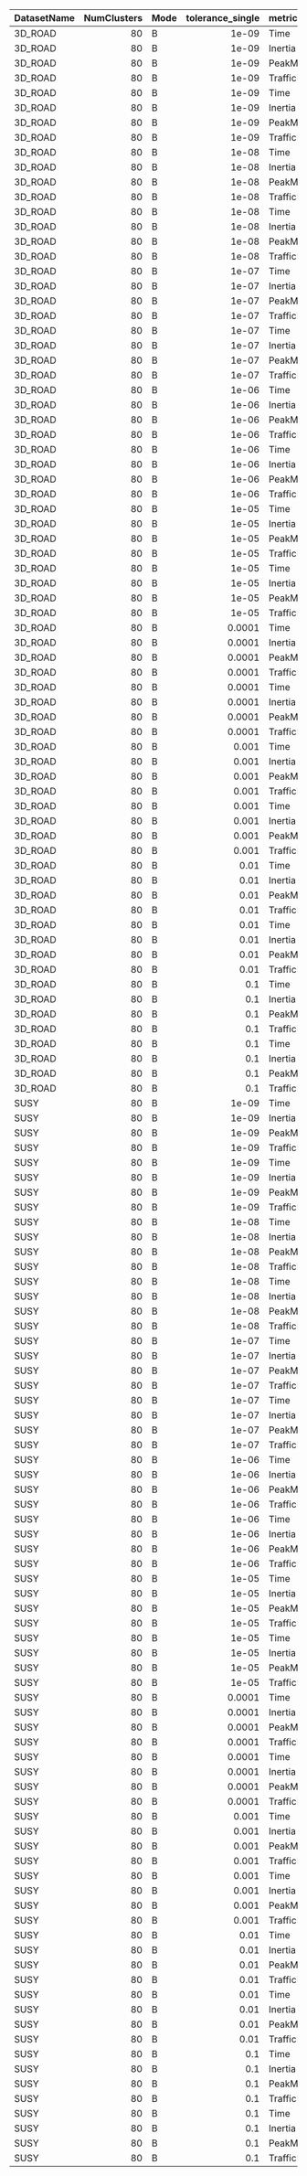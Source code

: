 | DatasetName   |   NumClusters | Mode   |   tolerance_single | metric     | baseline   | compare_suite   |    mean_baseline |     mean_compare |         Rel |    Improvement_% | paired_mode   |   n_base |   n_cmp |   t_stat |   t_p |   wilcoxon_stat |   wilcoxon_p |   cohens_d |
|:--------------|--------------:|:-------|-------------------:|:-----------|:-----------|:----------------|-----------------:|-----------------:|------------:|-----------------:|:--------------|---------:|--------:|---------:|------:|----------------:|-------------:|-----------:|
| 3D_ROAD       |            80 | B      |             1e-09  | Time       | Double     | Hybrid          |     40.604       |     30.2644      |   0.745355  |     25.4645      | welch         |        1 |       1 |      nan |   nan |             nan |          nan |        nan |
| 3D_ROAD       |            80 | B      |             1e-09  | Inertia    | Double     | Hybrid          | 169563           | 731660           |   4.31498   |   -331.498       | welch         |        1 |       1 |      nan |   nan |             nan |          nan |        nan |
| 3D_ROAD       |            80 | B      |             1e-09  | PeakMB     | Double     | Hybrid          |    251.924       |    251.924       |   1         |      0           | welch         |        1 |       1 |      nan |   nan |             nan |          nan |        nan |
| 3D_ROAD       |            80 | B      |             1e-09  | TrafficRel | Double     | Hybrid          |      1           |      0.501       |   0.501     |     49.9         | welch         |        1 |       1 |      nan |   nan |             nan |          nan |        nan |
| 3D_ROAD       |            80 | B      |             1e-09  | Time       | Single     | Hybrid          |     30.3307      |     30.2644      |   0.997813  |      0.21867     | welch         |        1 |       1 |      nan |   nan |             nan |          nan |        nan |
| 3D_ROAD       |            80 | B      |             1e-09  | Inertia    | Single     | Hybrid          | 169165           | 731660           |   4.32513   |   -332.513       | welch         |        1 |       1 |      nan |   nan |             nan |          nan |        nan |
| 3D_ROAD       |            80 | B      |             1e-09  | PeakMB     | Single     | Hybrid          |    251.924       |    251.924       |   1         |      0           | welch         |        1 |       1 |      nan |   nan |             nan |          nan |        nan |
| 3D_ROAD       |            80 | B      |             1e-09  | TrafficRel | Single     | Hybrid          |      0.5         |      0.501       |   1.002     |     -0.2         | welch         |        1 |       1 |      nan |   nan |             nan |          nan |        nan |
| 3D_ROAD       |            80 | B      |             1e-08  | Time       | Double     | Hybrid          |     40.6682      |     30.3296      |   0.745782  |     25.4218      | welch         |        1 |       1 |      nan |   nan |             nan |          nan |        nan |
| 3D_ROAD       |            80 | B      |             1e-08  | Inertia    | Double     | Hybrid          | 169553           |      1.29268e+06 |   7.62407   |   -662.407       | welch         |        1 |       1 |      nan |   nan |             nan |          nan |        nan |
| 3D_ROAD       |            80 | B      |             1e-08  | PeakMB     | Double     | Hybrid          |    251.924       |    251.924       |   1         |      0           | welch         |        1 |       1 |      nan |   nan |             nan |          nan |        nan |
| 3D_ROAD       |            80 | B      |             1e-08  | TrafficRel | Double     | Hybrid          |      1           |      0.501       |   0.501     |     49.9         | welch         |        1 |       1 |      nan |   nan |             nan |          nan |        nan |
| 3D_ROAD       |            80 | B      |             1e-08  | Time       | Single     | Hybrid          |     30.4443      |     30.3296      |   0.996234  |      0.376556    | welch         |        1 |       1 |      nan |   nan |             nan |          nan |        nan |
| 3D_ROAD       |            80 | B      |             1e-08  | Inertia    | Single     | Hybrid          | 170212           |      1.29268e+06 |   7.59452   |   -659.452       | welch         |        1 |       1 |      nan |   nan |             nan |          nan |        nan |
| 3D_ROAD       |            80 | B      |             1e-08  | PeakMB     | Single     | Hybrid          |    251.924       |    251.924       |   1         |      0           | welch         |        1 |       1 |      nan |   nan |             nan |          nan |        nan |
| 3D_ROAD       |            80 | B      |             1e-08  | TrafficRel | Single     | Hybrid          |      0.5         |      0.501       |   1.002     |     -0.2         | welch         |        1 |       1 |      nan |   nan |             nan |          nan |        nan |
| 3D_ROAD       |            80 | B      |             1e-07  | Time       | Double     | Hybrid          |     40.9559      |     31.8595      |   0.777898  |     22.2102      | welch         |        1 |       1 |      nan |   nan |             nan |          nan |        nan |
| 3D_ROAD       |            80 | B      |             1e-07  | Inertia    | Double     | Hybrid          | 170310           | 585092           |   3.43545   |   -243.545       | welch         |        1 |       1 |      nan |   nan |             nan |          nan |        nan |
| 3D_ROAD       |            80 | B      |             1e-07  | PeakMB     | Double     | Hybrid          |    251.924       |    251.924       |   1         |      0           | welch         |        1 |       1 |      nan |   nan |             nan |          nan |        nan |
| 3D_ROAD       |            80 | B      |             1e-07  | TrafficRel | Double     | Hybrid          |      1           |      0.501       |   0.501     |     49.9         | welch         |        1 |       1 |      nan |   nan |             nan |          nan |        nan |
| 3D_ROAD       |            80 | B      |             1e-07  | Time       | Single     | Hybrid          |     30.4322      |     31.8595      |   1.0469    |     -4.69027     | welch         |        1 |       1 |      nan |   nan |             nan |          nan |        nan |
| 3D_ROAD       |            80 | B      |             1e-07  | Inertia    | Single     | Hybrid          | 169172           | 585092           |   3.45856   |   -245.856       | welch         |        1 |       1 |      nan |   nan |             nan |          nan |        nan |
| 3D_ROAD       |            80 | B      |             1e-07  | PeakMB     | Single     | Hybrid          |    250.089       |    251.924       |   1.00734   |     -0.733741    | welch         |        1 |       1 |      nan |   nan |             nan |          nan |        nan |
| 3D_ROAD       |            80 | B      |             1e-07  | TrafficRel | Single     | Hybrid          |      0.5         |      0.501       |   1.002     |     -0.2         | welch         |        1 |       1 |      nan |   nan |             nan |          nan |        nan |
| 3D_ROAD       |            80 | B      |             1e-06  | Time       | Double     | Hybrid          |     40.2804      |     30.2299      |   0.750486  |     24.9514      | welch         |        1 |       1 |      nan |   nan |             nan |          nan |        nan |
| 3D_ROAD       |            80 | B      |             1e-06  | Inertia    | Double     | Hybrid          | 169369           |      1.17971e+06 |   6.96535   |   -596.535       | welch         |        1 |       1 |      nan |   nan |             nan |          nan |        nan |
| 3D_ROAD       |            80 | B      |             1e-06  | PeakMB     | Double     | Hybrid          |    250.089       |    250.089       |   1         |      0           | welch         |        1 |       1 |      nan |   nan |             nan |          nan |        nan |
| 3D_ROAD       |            80 | B      |             1e-06  | TrafficRel | Double     | Hybrid          |      1           |      0.501       |   0.501     |     49.9         | welch         |        1 |       1 |      nan |   nan |             nan |          nan |        nan |
| 3D_ROAD       |            80 | B      |             1e-06  | Time       | Single     | Hybrid          |     30.0331      |     30.2299      |   1.00655   |     -0.655294    | welch         |        1 |       1 |      nan |   nan |             nan |          nan |        nan |
| 3D_ROAD       |            80 | B      |             1e-06  | Inertia    | Single     | Hybrid          | 169167           |      1.17971e+06 |   6.97368   |   -597.368       | welch         |        1 |       1 |      nan |   nan |             nan |          nan |        nan |
| 3D_ROAD       |            80 | B      |             1e-06  | PeakMB     | Single     | Hybrid          |    246.682       |    250.089       |   1.01381   |     -1.38149     | welch         |        1 |       1 |      nan |   nan |             nan |          nan |        nan |
| 3D_ROAD       |            80 | B      |             1e-06  | TrafficRel | Single     | Hybrid          |      0.5         |      0.501       |   1.002     |     -0.2         | welch         |        1 |       1 |      nan |   nan |             nan |          nan |        nan |
| 3D_ROAD       |            80 | B      |             1e-05  | Time       | Double     | Hybrid          |     42.0885      |     30.6917      |   0.729219  |     27.0781      | welch         |        1 |       1 |      nan |   nan |             nan |          nan |        nan |
| 3D_ROAD       |            80 | B      |             1e-05  | Inertia    | Double     | Hybrid          | 170531           | 169263           |   0.992566  |      0.743425    | welch         |        1 |       1 |      nan |   nan |             nan |          nan |        nan |
| 3D_ROAD       |            80 | B      |             1e-05  | PeakMB     | Double     | Hybrid          |    246.682       |    246.682       |   1         |      0           | welch         |        1 |       1 |      nan |   nan |             nan |          nan |        nan |
| 3D_ROAD       |            80 | B      |             1e-05  | TrafficRel | Double     | Hybrid          |      1           |      0.51        |   0.51      |     49           | welch         |        1 |       1 |      nan |   nan |             nan |          nan |        nan |
| 3D_ROAD       |            80 | B      |             1e-05  | Time       | Single     | Hybrid          |     31.0505      |     30.6917      |   0.988447  |      1.15529     | welch         |        1 |       1 |      nan |   nan |             nan |          nan |        nan |
| 3D_ROAD       |            80 | B      |             1e-05  | Inertia    | Single     | Hybrid          | 169443           | 169263           |   0.998936  |      0.106366    | welch         |        1 |       1 |      nan |   nan |             nan |          nan |        nan |
| 3D_ROAD       |            80 | B      |             1e-05  | PeakMB     | Single     | Hybrid          |    241.418       |    246.682       |   1.0218    |     -2.18018     | welch         |        1 |       1 |      nan |   nan |             nan |          nan |        nan |
| 3D_ROAD       |            80 | B      |             1e-05  | TrafficRel | Single     | Hybrid          |      0.5         |      0.51        |   1.02      |     -2           | welch         |        1 |       1 |      nan |   nan |             nan |          nan |        nan |
| 3D_ROAD       |            80 | B      |             0.0001 | Time       | Double     | Hybrid          |     40.7928      |     39.3264      |   0.964053  |      3.59472     | welch         |        1 |       1 |      nan |   nan |             nan |          nan |        nan |
| 3D_ROAD       |            80 | B      |             0.0001 | Inertia    | Double     | Hybrid          | 169549           | 170337           |   1.00465   |     -0.464528    | welch         |        1 |       1 |      nan |   nan |             nan |          nan |        nan |
| 3D_ROAD       |            80 | B      |             0.0001 | PeakMB     | Double     | Hybrid          |    241.418       |    241.418       |   1         |      0           | welch         |        1 |       1 |      nan |   nan |             nan |          nan |        nan |
| 3D_ROAD       |            80 | B      |             0.0001 | TrafficRel | Double     | Hybrid          |      1           |      0.882       |   0.882     |     11.8         | welch         |        1 |       1 |      nan |   nan |             nan |          nan |        nan |
| 3D_ROAD       |            80 | B      |             0.0001 | Time       | Single     | Hybrid          |      7.23875     |     39.3264      |   5.43276   |   -443.276       | welch         |        1 |       1 |      nan |   nan |             nan |          nan |        nan |
| 3D_ROAD       |            80 | B      |             0.0001 | Inertia    | Single     | Hybrid          | 175821           | 170337           |   0.968808  |      3.11918     | welch         |        1 |       1 |      nan |   nan |             nan |          nan |        nan |
| 3D_ROAD       |            80 | B      |             0.0001 | PeakMB     | Single     | Hybrid          |    241.418       |    241.418       |   1         |      0           | welch         |        1 |       1 |      nan |   nan |             nan |          nan |        nan |
| 3D_ROAD       |            80 | B      |             0.0001 | TrafficRel | Single     | Hybrid          |      0.1185      |      0.882       |   7.44304   |   -644.304       | welch         |        1 |       1 |      nan |   nan |             nan |          nan |        nan |
| 3D_ROAD       |            80 | B      |             0.001  | Time       | Double     | Hybrid          |     40.9562      |     40.8904      |   0.998393  |      0.160688    | welch         |        1 |       1 |      nan |   nan |             nan |          nan |        nan |
| 3D_ROAD       |            80 | B      |             0.001  | Inertia    | Double     | Hybrid          | 169267           | 169545           |   1.00164   |     -0.164457    | welch         |        1 |       1 |      nan |   nan |             nan |          nan |        nan |
| 3D_ROAD       |            80 | B      |             0.001  | PeakMB     | Double     | Hybrid          |    241.418       |    241.418       |   1         |      0           | welch         |        1 |       1 |      nan |   nan |             nan |          nan |        nan |
| 3D_ROAD       |            80 | B      |             0.001  | TrafficRel | Double     | Hybrid          |      1           |      0.9965      |   0.9965    |      0.35        | welch         |        1 |       1 |      nan |   nan |             nan |          nan |        nan |
| 3D_ROAD       |            80 | B      |             0.001  | Time       | Single     | Hybrid          |      0.281481    |     40.8904      | 145.269     | -14426.9         | welch         |        1 |       1 |      nan |   nan |             nan |          nan |        nan |
| 3D_ROAD       |            80 | B      |             0.001  | Inertia    | Single     | Hybrid          | 228172           | 169545           |   0.743058  |     25.6942      | welch         |        1 |       1 |      nan |   nan |             nan |          nan |        nan |
| 3D_ROAD       |            80 | B      |             0.001  | PeakMB     | Single     | Hybrid          |    241.418       |    241.418       |   1         |      0           | welch         |        1 |       1 |      nan |   nan |             nan |          nan |        nan |
| 3D_ROAD       |            80 | B      |             0.001  | TrafficRel | Single     | Hybrid          |      0.0035      |      0.9965      | 284.714     | -28371.4         | welch         |        1 |       1 |      nan |   nan |             nan |          nan |        nan |
| 3D_ROAD       |            80 | B      |             0.01   | Time       | Double     | Hybrid          |     40.9319      |     41.1162      |   1.0045    |     -0.45028     | welch         |        1 |       1 |      nan |   nan |             nan |          nan |        nan |
| 3D_ROAD       |            80 | B      |             0.01   | Inertia    | Double     | Hybrid          | 170647           | 169548           |   0.993558  |      0.644169    | welch         |        1 |       1 |      nan |   nan |             nan |          nan |        nan |
| 3D_ROAD       |            80 | B      |             0.01   | PeakMB     | Double     | Hybrid          |    239.714       |    239.714       |   1         |      0           | welch         |        1 |       1 |      nan |   nan |             nan |          nan |        nan |
| 3D_ROAD       |            80 | B      |             0.01   | TrafficRel | Double     | Hybrid          |      1           |      1           |   1         |      0           | welch         |        1 |       1 |      nan |   nan |             nan |          nan |        nan |
| 3D_ROAD       |            80 | B      |             0.01   | Time       | Single     | Hybrid          |      0.0693951   |     41.1162      | 592.494     | -59149.4         | welch         |        1 |       1 |      nan |   nan |             nan |          nan |        nan |
| 3D_ROAD       |            80 | B      |             0.01   | Inertia    | Single     | Hybrid          |      5.62129e+06 | 169548           |   0.0301617 |     96.9838      | welch         |        1 |       1 |      nan |   nan |             nan |          nan |        nan |
| 3D_ROAD       |            80 | B      |             0.01   | PeakMB     | Single     | Hybrid          |    239.714       |    239.714       |   1         |      0           | welch         |        1 |       1 |      nan |   nan |             nan |          nan |        nan |
| 3D_ROAD       |            80 | B      |             0.01   | TrafficRel | Single     | Hybrid          |      0           |      1           | nan         |    nan           | welch         |        1 |       1 |      nan |   nan |             nan |          nan |        nan |
| 3D_ROAD       |            80 | B      |             0.1    | Time       | Double     | Hybrid          |     41.3118      |     46.3922      |   1.12298   |    -12.2978      | welch         |        1 |       1 |      nan |   nan |             nan |          nan |        nan |
| 3D_ROAD       |            80 | B      |             0.1    | Inertia    | Double     | Hybrid          | 169596           | 170307           |   1.00419   |     -0.419463    | welch         |        1 |       1 |      nan |   nan |             nan |          nan |        nan |
| 3D_ROAD       |            80 | B      |             0.1    | PeakMB     | Double     | Hybrid          |    232.767       |    238.01        |   1.02252   |     -2.25241     | welch         |        1 |       1 |      nan |   nan |             nan |          nan |        nan |
| 3D_ROAD       |            80 | B      |             0.1    | TrafficRel | Double     | Hybrid          |      1           |      1           |   1         |      0           | welch         |        1 |       1 |      nan |   nan |             nan |          nan |        nan |
| 3D_ROAD       |            80 | B      |             0.1    | Time       | Single     | Hybrid          |      0.124908    |     46.3922      | 371.412     | -37041.2         | welch         |        1 |       1 |      nan |   nan |             nan |          nan |        nan |
| 3D_ROAD       |            80 | B      |             0.1    | Inertia    | Single     | Hybrid          |      2.56068e+06 | 170307           |   0.0665088 |     93.3491      | welch         |        1 |       1 |      nan |   nan |             nan |          nan |        nan |
| 3D_ROAD       |            80 | B      |             0.1    | PeakMB     | Single     | Hybrid          |    223.986       |    238.01        |   1.06261   |     -6.26143     | welch         |        1 |       1 |      nan |   nan |             nan |          nan |        nan |
| 3D_ROAD       |            80 | B      |             0.1    | TrafficRel | Single     | Hybrid          |      0           |      1           | nan         |    nan           | welch         |        1 |       1 |      nan |   nan |             nan |          nan |        nan |
| SUSY          |            80 | B      |             1e-09  | Time       | Double     | Hybrid          |    132.92        |     97.8483      |   0.736146  |     26.3854      | welch         |        1 |       1 |      nan |   nan |             nan |          nan |        nan |
| SUSY          |            80 | B      |             1e-09  | Inertia    | Double     | Hybrid          | 271360           | 281856           |   1.03868   |     -3.86804     | welch         |        1 |       1 |      nan |   nan |             nan |          nan |        nan |
| SUSY          |            80 | B      |             1e-09  | PeakMB     | Double     | Hybrid          |    547.381       |    483.377       |   0.883072  |     11.6928      | welch         |        1 |       1 |      nan |   nan |             nan |          nan |        nan |
| SUSY          |            80 | B      |             1e-09  | TrafficRel | Double     | Hybrid          |      1           |      0.501       |   0.501     |     49.9         | welch         |        1 |       1 |      nan |   nan |             nan |          nan |        nan |
| SUSY          |            80 | B      |             1e-09  | Time       | Single     | Hybrid          |     96.2519      |     97.8483      |   1.01659   |     -1.65855     | welch         |        1 |       1 |      nan |   nan |             nan |          nan |        nan |
| SUSY          |            80 | B      |             1e-09  | Inertia    | Single     | Hybrid          | 268119           | 281856           |   1.05124   |     -5.1237      | welch         |        1 |       1 |      nan |   nan |             nan |          nan |        nan |
| SUSY          |            80 | B      |             1e-09  | PeakMB     | Single     | Hybrid          |    483.418       |    483.377       |   0.999915  |      0.008473    | welch         |        1 |       1 |      nan |   nan |             nan |          nan |        nan |
| SUSY          |            80 | B      |             1e-09  | TrafficRel | Single     | Hybrid          |      0.5         |      0.501       |   1.002     |     -0.2         | welch         |        1 |       1 |      nan |   nan |             nan |          nan |        nan |
| SUSY          |            80 | B      |             1e-08  | Time       | Double     | Hybrid          |    132.978       |     95.3538      |   0.717065  |     28.2935      | welch         |        1 |       1 |      nan |   nan |             nan |          nan |        nan |
| SUSY          |            80 | B      |             1e-08  | Inertia    | Double     | Hybrid          | 271360           | 284591           |   1.04876   |     -4.87562     | welch         |        1 |       1 |      nan |   nan |             nan |          nan |        nan |
| SUSY          |            80 | B      |             1e-08  | PeakMB     | Double     | Hybrid          |    547.381       |    483.418       |   0.883147  |     11.6853      | welch         |        1 |       1 |      nan |   nan |             nan |          nan |        nan |
| SUSY          |            80 | B      |             1e-08  | TrafficRel | Double     | Hybrid          |      1           |      0.501       |   0.501     |     49.9         | welch         |        1 |       1 |      nan |   nan |             nan |          nan |        nan |
| SUSY          |            80 | B      |             1e-08  | Time       | Single     | Hybrid          |     95.8492      |     95.3538      |   0.994832  |      0.516821    | welch         |        1 |       1 |      nan |   nan |             nan |          nan |        nan |
| SUSY          |            80 | B      |             1e-08  | Inertia    | Single     | Hybrid          | 268105           | 284591           |   1.06149   |     -6.14899     | welch         |        1 |       1 |      nan |   nan |             nan |          nan |        nan |
| SUSY          |            80 | B      |             1e-08  | PeakMB     | Single     | Hybrid          |    483.418       |    483.418       |   1         |      0           | welch         |        1 |       1 |      nan |   nan |             nan |          nan |        nan |
| SUSY          |            80 | B      |             1e-08  | TrafficRel | Single     | Hybrid          |      0.5         |      0.501       |   1.002     |     -0.2         | welch         |        1 |       1 |      nan |   nan |             nan |          nan |        nan |
| SUSY          |            80 | B      |             1e-07  | Time       | Double     | Hybrid          |    133.717       |     95.7844      |   0.71632   |     28.368       | welch         |        1 |       1 |      nan |   nan |             nan |          nan |        nan |
| SUSY          |            80 | B      |             1e-07  | Inertia    | Double     | Hybrid          | 271359           | 275099           |   1.01378   |     -1.37802     | welch         |        1 |       1 |      nan |   nan |             nan |          nan |        nan |
| SUSY          |            80 | B      |             1e-07  | PeakMB     | Double     | Hybrid          |    547.381       |    483.418       |   0.883147  |     11.6853      | welch         |        1 |       1 |      nan |   nan |             nan |          nan |        nan |
| SUSY          |            80 | B      |             1e-07  | TrafficRel | Double     | Hybrid          |      1           |      0.501       |   0.501     |     49.9         | welch         |        1 |       1 |      nan |   nan |             nan |          nan |        nan |
| SUSY          |            80 | B      |             1e-07  | Time       | Single     | Hybrid          |     96.5923      |     95.7844      |   0.991636  |      0.836387    | welch         |        1 |       1 |      nan |   nan |             nan |          nan |        nan |
| SUSY          |            80 | B      |             1e-07  | Inertia    | Single     | Hybrid          | 268102           | 275099           |   1.0261    |     -2.60966     | welch         |        1 |       1 |      nan |   nan |             nan |          nan |        nan |
| SUSY          |            80 | B      |             1e-07  | PeakMB     | Single     | Hybrid          |    483.418       |    483.418       |   1         |      0           | welch         |        1 |       1 |      nan |   nan |             nan |          nan |        nan |
| SUSY          |            80 | B      |             1e-07  | TrafficRel | Single     | Hybrid          |      0.5         |      0.501       |   1.002     |     -0.2         | welch         |        1 |       1 |      nan |   nan |             nan |          nan |        nan |
| SUSY          |            80 | B      |             1e-06  | Time       | Double     | Hybrid          |    133.509       |     96.2527      |   0.720945  |     27.9055      | welch         |        1 |       1 |      nan |   nan |             nan |          nan |        nan |
| SUSY          |            80 | B      |             1e-06  | Inertia    | Double     | Hybrid          | 271359           | 307975           |   1.13493   |    -13.4932      | welch         |        1 |       1 |      nan |   nan |             nan |          nan |        nan |
| SUSY          |            80 | B      |             1e-06  | PeakMB     | Double     | Hybrid          |    547.381       |    483.418       |   0.883147  |     11.6853      | welch         |        1 |       1 |      nan |   nan |             nan |          nan |        nan |
| SUSY          |            80 | B      |             1e-06  | TrafficRel | Double     | Hybrid          |      1           |      0.501       |   0.501     |     49.9         | welch         |        1 |       1 |      nan |   nan |             nan |          nan |        nan |
| SUSY          |            80 | B      |             1e-06  | Time       | Single     | Hybrid          |     96.0125      |     96.2527      |   1.0025    |     -0.250169    | welch         |        1 |       1 |      nan |   nan |             nan |          nan |        nan |
| SUSY          |            80 | B      |             1e-06  | Inertia    | Single     | Hybrid          | 268102           | 307975           |   1.14872   |    -14.8723      | welch         |        1 |       1 |      nan |   nan |             nan |          nan |        nan |
| SUSY          |            80 | B      |             1e-06  | PeakMB     | Single     | Hybrid          |    483.369       |    483.418       |   1.0001    |     -0.0101686   | welch         |        1 |       1 |      nan |   nan |             nan |          nan |        nan |
| SUSY          |            80 | B      |             1e-06  | TrafficRel | Single     | Hybrid          |      0.5         |      0.501       |   1.002     |     -0.2         | welch         |        1 |       1 |      nan |   nan |             nan |          nan |        nan |
| SUSY          |            80 | B      |             1e-05  | Time       | Double     | Hybrid          |    132.594       |    101.922       |   0.768679  |     23.1321      | welch         |        1 |       1 |      nan |   nan |             nan |          nan |        nan |
| SUSY          |            80 | B      |             1e-05  | Inertia    | Double     | Hybrid          | 271359           | 271358           |   0.999996  |      0.00037294  | welch         |        1 |       1 |      nan |   nan |             nan |          nan |        nan |
| SUSY          |            80 | B      |             1e-05  | PeakMB     | Double     | Hybrid          |    539.382       |    483.369       |   0.896154  |     10.3846      | welch         |        1 |       1 |      nan |   nan |             nan |          nan |        nan |
| SUSY          |            80 | B      |             1e-05  | TrafficRel | Double     | Hybrid          |      1           |      0.5815      |   0.5815    |     41.85        | welch         |        1 |       1 |      nan |   nan |             nan |          nan |        nan |
| SUSY          |            80 | B      |             1e-05  | Time       | Single     | Hybrid          |     95.7692      |    101.922       |   1.06425   |     -6.42474     | welch         |        1 |       1 |      nan |   nan |             nan |          nan |        nan |
| SUSY          |            80 | B      |             1e-05  | Inertia    | Single     | Hybrid          | 268100           | 271358           |   1.01215   |     -1.21526     | welch         |        1 |       1 |      nan |   nan |             nan |          nan |        nan |
| SUSY          |            80 | B      |             1e-05  | PeakMB     | Single     | Hybrid          |    475.419       |    483.369       |   1.01672   |     -1.67228     | welch         |        1 |       1 |      nan |   nan |             nan |          nan |        nan |
| SUSY          |            80 | B      |             1e-05  | TrafficRel | Single     | Hybrid          |      0.5         |      0.5815      |   1.163     |    -16.3         | welch         |        1 |       1 |      nan |   nan |             nan |          nan |        nan |
| SUSY          |            80 | B      |             0.0001 | Time       | Double     | Hybrid          |    134.354       |    122.446       |   0.911369  |      8.86315     | welch         |        1 |       1 |      nan |   nan |             nan |          nan |        nan |
| SUSY          |            80 | B      |             0.0001 | Inertia    | Double     | Hybrid          | 271360           | 271358           |   0.999995  |      0.000451949 | welch         |        1 |       1 |      nan |   nan |             nan |          nan |        nan |
| SUSY          |            80 | B      |             0.0001 | PeakMB     | Double     | Hybrid          |    539.382       |    475.419       |   0.881414  |     11.8586      | welch         |        1 |       1 |      nan |   nan |             nan |          nan |        nan |
| SUSY          |            80 | B      |             0.0001 | TrafficRel | Double     | Hybrid          |      1           |      0.8585      |   0.8585    |     14.15        | welch         |        1 |       1 |      nan |   nan |             nan |          nan |        nan |
| SUSY          |            80 | B      |             0.0001 | Time       | Single     | Hybrid          |     27.5925      |    122.446       |   4.43766   |   -343.766       | welch         |        1 |       1 |      nan |   nan |             nan |          nan |        nan |
| SUSY          |            80 | B      |             0.0001 | Inertia    | Single     | Hybrid          | 268115           | 271358           |   1.0121    |     -1.20973     | welch         |        1 |       1 |      nan |   nan |             nan |          nan |        nan |
| SUSY          |            80 | B      |             0.0001 | PeakMB     | Single     | Hybrid          |    475.378       |    475.419       |   1.00009   |     -0.00861631  | welch         |        1 |       1 |      nan |   nan |             nan |          nan |        nan |
| SUSY          |            80 | B      |             0.0001 | TrafficRel | Single     | Hybrid          |      0.1435      |      0.8585      |   5.98258   |   -498.258       | welch         |        1 |       1 |      nan |   nan |             nan |          nan |        nan |
| SUSY          |            80 | B      |             0.001  | Time       | Double     | Hybrid          |    133.907       |    129.297       |   0.965578  |      3.44219     | welch         |        1 |       1 |      nan |   nan |             nan |          nan |        nan |
| SUSY          |            80 | B      |             0.001  | Inertia    | Double     | Hybrid          | 271360           | 271358           |   0.999994  |      0.00062947  | welch         |        1 |       1 |      nan |   nan |             nan |          nan |        nan |
| SUSY          |            80 | B      |             0.001  | PeakMB     | Double     | Hybrid          |    539.341       |    475.378       |   0.881405  |     11.8595      | welch         |        1 |       1 |      nan |   nan |             nan |          nan |        nan |
| SUSY          |            80 | B      |             0.001  | TrafficRel | Double     | Hybrid          |      1           |      0.9665      |   0.9665    |      3.35        | welch         |        1 |       1 |      nan |   nan |             nan |          nan |        nan |
| SUSY          |            80 | B      |             0.001  | Time       | Single     | Hybrid          |      7.35467     |    129.297       |  17.5803    |  -1658.03        | welch         |        1 |       1 |      nan |   nan |             nan |          nan |        nan |
| SUSY          |            80 | B      |             0.001  | Inertia    | Single     | Hybrid          | 268403           | 271358           |   1.01101   |     -1.10086     | welch         |        1 |       1 |      nan |   nan |             nan |          nan |        nan |
| SUSY          |            80 | B      |             0.001  | PeakMB     | Single     | Hybrid          |    475.378       |    475.378       |   1         |      0           | welch         |        1 |       1 |      nan |   nan |             nan |          nan |        nan |
| SUSY          |            80 | B      |             0.001  | TrafficRel | Single     | Hybrid          |      0.037       |      0.9665      |  26.1216    |  -2512.16        | welch         |        1 |       1 |      nan |   nan |             nan |          nan |        nan |
| SUSY          |            80 | B      |             0.01   | Time       | Double     | Hybrid          |    136.585       |    131.648       |   0.963848  |      3.61525     | welch         |        1 |       1 |      nan |   nan |             nan |          nan |        nan |
| SUSY          |            80 | B      |             0.01   | Inertia    | Double     | Hybrid          | 271363           | 271358           |   0.999982  |      0.00175284  | welch         |        1 |       1 |      nan |   nan |             nan |          nan |        nan |
| SUSY          |            80 | B      |             0.01   | PeakMB     | Double     | Hybrid          |    539.361       |    475.378       |   0.881372  |     11.8628      | welch         |        1 |       1 |      nan |   nan |             nan |          nan |        nan |
| SUSY          |            80 | B      |             0.01   | TrafficRel | Double     | Hybrid          |      1           |      0.9905      |   0.9905    |      0.95        | welch         |        1 |       1 |      nan |   nan |             nan |          nan |        nan |
| SUSY          |            80 | B      |             0.01   | Time       | Single     | Hybrid          |      2.07357     |    131.648       |  63.4883    |  -6248.83        | welch         |        1 |       1 |      nan |   nan |             nan |          nan |        nan |
| SUSY          |            80 | B      |             0.01   | Inertia    | Single     | Hybrid          | 275534           | 271358           |   0.984844  |      1.51563     | welch         |        1 |       1 |      nan |   nan |             nan |          nan |        nan |
| SUSY          |            80 | B      |             0.01   | PeakMB     | Single     | Hybrid          |    475.353       |    475.378       |   1.00005   |     -0.00517005  | welch         |        1 |       1 |      nan |   nan |             nan |          nan |        nan |
| SUSY          |            80 | B      |             0.01   | TrafficRel | Single     | Hybrid          |      0.0095      |      0.9905      | 104.263     | -10326.3         | welch         |        1 |       1 |      nan |   nan |             nan |          nan |        nan |
| SUSY          |            80 | B      |             0.1    | Time       | Double     | Hybrid          |    142.403       |    132.775       |   0.932387  |      6.76131     | welch         |        1 |       1 |      nan |   nan |             nan |          nan |        nan |
| SUSY          |            80 | B      |             0.1    | Inertia    | Double     | Hybrid          | 271359           | 271358           |   0.999997  |      0.000313732 | welch         |        1 |       1 |      nan |   nan |             nan |          nan |        nan |
| SUSY          |            80 | B      |             0.1    | PeakMB     | Double     | Hybrid          |    503.357       |    471.29        |   0.936293  |      6.37074     | welch         |        1 |       1 |      nan |   nan |             nan |          nan |        nan |
| SUSY          |            80 | B      |             0.1    | TrafficRel | Double     | Hybrid          |      1           |      1           |   1         |      0           | welch         |        1 |       1 |      nan |   nan |             nan |          nan |        nan |
| SUSY          |            80 | B      |             0.1    | Time       | Single     | Hybrid          |      0.264816    |    132.775       | 501.385     | -50038.5         | welch         |        1 |       1 |      nan |   nan |             nan |          nan |        nan |
| SUSY          |            80 | B      |             0.1    | Inertia    | Single     | Hybrid          | 334775           | 271358           |   0.810568  |     18.9432      | welch         |        1 |       1 |      nan |   nan |             nan |          nan |        nan |
| SUSY          |            80 | B      |             0.1    | PeakMB     | Single     | Hybrid          |    435.393       |    471.29        |   1.08245   |     -8.24482     | welch         |        1 |       1 |      nan |   nan |             nan |          nan |        nan |
| SUSY          |            80 | B      |             0.1    | TrafficRel | Single     | Hybrid          |      0           |      1           | nan         |    nan           | welch         |        1 |       1 |      nan |   nan |             nan |          nan |        nan |